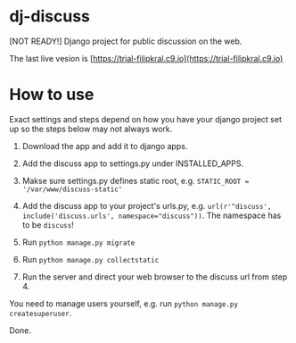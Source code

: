 # dj-discuss
[NOT READY!] Django project for public discussion on the web.

The last live vesion is [https://trial-filipkral.c9.io](https://trial-filipkral.c9.io)

# How to use
Exact settings and steps depend on how you have your django project set up so the steps below may not always work.

1) Download the app and add it to django apps.

2) Add the discuss app to settings.py under INSTALLED_APPS.

3) Makse sure settings.py defines static root, e.g. `STATIC_ROOT = '/var/www/discuss-static'`

4) Add the discuss app to your project's urls.py, e.g. `url(r'^discuss', include('discuss.urls', namespace="discuss"))`. The namespace has to be `discuss`!

5) Run `python manage.py migrate`

6) Run `python manage.py collectstatic`

7) Run the server and direct your web browser to the discuss url from step 4.

You need to manage users yourself, e.g. run `python manage.py createsuperuser`.

Done.
